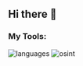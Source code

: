 ## Hi there 👋

<h3>My Tools:</h3>
<img src="https://skillicons.dev/icons?i=html,css,c,python,linux" alt="languages">
<img src="https://www.google.com/url?sa=i&url=https%3A%2F%2Frootinvestigations.com%2Fwhat-is-osint-and-why-are-public-records-iimportant-to-a-private-investigator%2F&psig=AOvVaw2lcQ3Er469m50GpfaN1cBb&ust=1737214305688000&source=images&cd=vfe&opi=89978449&ved=0CBQQjRxqFwoTCKDTieiJ_YoDFQAAAAAdAAAAABAE" alt="osint">

